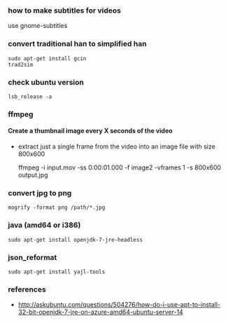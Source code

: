### how to make subtitles for videos

use gnome-subtitles

### convert traditional han to simplified han

    sudo apt-get install gcin
    trad2sim

### check ubuntu version

    lsb_release -a

### ffmpeg

#### Create a thumbnail image every X seconds of the video

* extract just a single frame from the video into an image file with size 800x600

    ffmpeg -i input.mov -ss 0:00:01.000 -f image2 -vframes 1 -s 800x600 output.jpg

### convert jpg to png

    mogrify -format png /path/*.jpg

### java (amd64 or i386)

    sudo apt-get install openjdk-7-jre-headless

### json_reformat

    sudo apt-get install yajl-tools

### references

* http://askubuntu.com/questions/504276/how-do-i-use-apt-to-install-32-bit-openjdk-7-jre-on-azure-amd64-ubuntu-server-14
